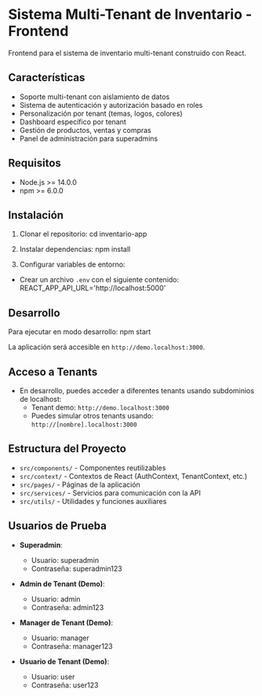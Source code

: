 # Sistema Multi-Tenant de Inventario - Frontend

Frontend para el sistema de inventario multi-tenant construido con React.

## Características

- Soporte multi-tenant con aislamiento de datos
- Sistema de autenticación y autorización basado en roles
- Personalización por tenant (temas, logos, colores)
- Dashboard específico por tenant
- Gestión de productos, ventas y compras
- Panel de administración para superadmins

## Requisitos

- Node.js >= 14.0.0
- npm >= 6.0.0

## Instalación

1. Clonar el repositorio:
cd inventario-app

2. Instalar dependencias:
npm install

3. Configurar variables de entorno:
- Crear un archivo `.env` con el siguiente contenido:
REACT_APP_API_URL='http://localhost:5000'

## Desarrollo

Para ejecutar en modo desarrollo:
npm start

La aplicación será accesible en `http://demo.localhost:3000`.

## Acceso a Tenants

- En desarrollo, puedes acceder a diferentes tenants usando subdominios de localhost:
  - Tenant demo: `http://demo.localhost:3000`
  - Puedes simular otros tenants usando: `http://[nombre].localhost:3000`

## Estructura del Proyecto

- `src/components/` - Componentes reutilizables
- `src/context/` - Contextos de React (AuthContext, TenantContext, etc.)
- `src/pages/` - Páginas de la aplicación
- `src/services/` - Servicios para comunicación con la API
- `src/utils/` - Utilidades y funciones auxiliares

## Usuarios de Prueba

- **Superadmin**:
  - Usuario: superadmin
  - Contraseña: superadmin123

- **Admin de Tenant (Demo)**:
  - Usuario: admin
  - Contraseña: admin123

- **Manager de Tenant (Demo)**:
  - Usuario: manager
  - Contraseña: manager123

- **Usuario de Tenant (Demo)**:
  - Usuario: user
  - Contraseña: user123